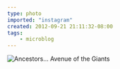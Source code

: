 ```yaml
---
type: photo
imported: "instagram"
created: 2012-09-21 21:11:32-08:00
tags:
    - microblog
---
```

![Ancestors... Avenue of the Giants](/media/images/photos/2012/09/7ff3798e648e8f67c7aa29fc2c50012d.jpg)

